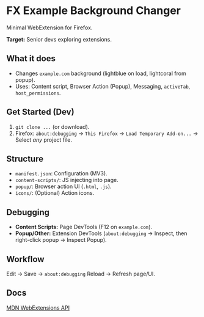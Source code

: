 # FX Example Background Changer

Minimal WebExtension for Firefox.

**Target:** Senior devs exploring extensions.

## What it does

-   Changes `example.com` background (lightblue on load, lightcoral from popup).
-   Uses: Content script, Browser Action (Popup), Messaging, `activeTab`, `host_permissions`.

## Get Started (Dev)

1.  `git clone ...` (or download).
2.  Firefox: `about:debugging` -> `This Firefox` -> `Load Temporary Add-on...` -> Select *any* project file.

## Structure

-   `manifest.json`: Configuration (MV3).
-   `content-scripts/`: JS injecting into page.
-   `popup/`: Browser action UI (`.html`, `.js`).
-   `icons/`: (Optional) Action icons.

## Debugging

-   **Content Scripts:** Page DevTools (F12 on `example.com`).
-   **Popup/Other:** Extension DevTools (`about:debugging` -> Inspect, then right-click popup -> Inspect Popup).

## Workflow

Edit -> Save -> `about:debugging` Reload -> Refresh page/UI.

## Docs

[MDN WebExtensions API](https://developer.mozilla.org/en-US/docs/Mozilla/Add-ons/WebExtensions)
